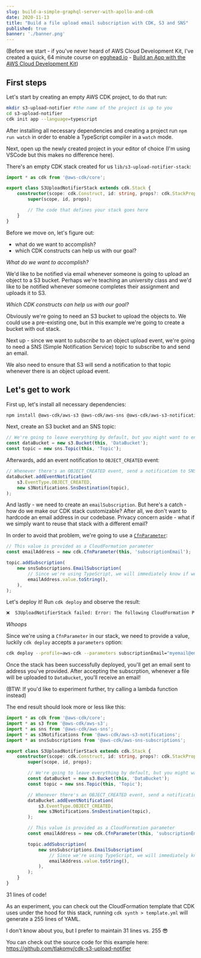 ```yaml
---
slug: build-a-simple-graphql-server-with-apollo-and-cdk
date: 2020-11-13
title: "Build a file upload email subscription with CDK, S3 and SNS"
published: true
banner: './banner.png'
---
```


(Before we start - if you've never heard of AWS Cloud Development Kit, I've created a quick, 64 minute course on [egghead.io](https://egghead.io/s/km6vr) - [Build an App with the AWS Cloud Development Kit](https://egghead.io/courses/build-an-app-with-the-aws-cloud-development-kit?af=6p5abz))

## First steps

Let's start by creating an empty AWS CDK project, to do that run:

```bash
mkdir s3-upload-notifier #the name of the project is up to you
cd s3-upload-notifier
cdk init app --language=typescript
```

After installing all necessary dependencies and creating a project run `npm run watch` in order to enable a TypeScript compiler in a `watch` mode.

Next, open up the newly created project in your editor of choice (I'm using VSCode but this makes no difference here).

There's an empty CDK stack created for us `lib/s3-upload-notifier-stack`:

```ts
import * as cdk from '@aws-cdk/core';

export class S3UploadNotifierStack extends cdk.Stack {
    constructor(scope: cdk.Construct, id: string, props?: cdk.StackProps) {
        super(scope, id, props);

        // The code that defines your stack goes here
    }
}
```

Before we move on, let's figure out:
- what do we want to accomplish?
- which CDK constructs can help us with our goal?

*What do we want to accomplish?*

We'd like to be notified via email whenever someone is going to upload an object to a S3 bucket. Perhaps we're teaching an university class and we'd like to be notified whenever someone completes their assignment and uploads it to S3.

*Which CDK constructs can help us with our goal?*

Obviously we're going to need an S3 bucket to upload the objects to. We could use a pre-existing one, but in this example we're going to create a bucket with out stack.

Next up - since we want to _subscribe_ to an object upload event, we're going to need a SNS (Simple Notification Service) topic to subscribe to and send an email.

We also need to ensure that S3 will send a notification to that topic whenever there is an object upload event.

## Let's get to work

First up, let's install all necessary dependencies:

```bash
npm install @aws-cdk/aws-s3 @aws-cdk/aws-sns @aws-cdk/aws-s3-notifications @aws-cdk/aws-sns-subscriptions
```

Next, create an S3 bucket and an SNS topic:

```ts
// We're going to leave everything by default, but you might want to enable versioning on the bucket
const dataBucket = new s3.Bucket(this, 'DataBucket');
const topic = new sns.Topic(this, 'Topic');
```

Afterwards, add an event notification to `OBJECT_CREATED` event:

```ts
// Whenever there's an OBJECT_CREATED event, send a notification to SNS topic
dataBucket.addEventNotification(
    s3.EventType.OBJECT_CREATED,
    new s3Notifications.SnsDestination(topic),
);
```

And lastly - we need to create an `emailSubscription`. But here's a catch - how do we make our CDK stack customizable? After all, we don't want to hardcode an email address in our codebase. Privacy concern aside - what if we simply want to reuse that stack with a different email?

In order to avoid that problem, we're going to use a [`CfnParameter`](https://docs.aws.amazon.com/cdk/api/latest/docs/@aws-cdk_aws-ssm.CfnParameter.html):

```ts
// This value is provided as a CloudFormation parameter
const emailAddress = new cdk.CfnParameter(this, 'subscriptionEmail');

topic.addSubscription(
    new snsSubscriptions.EmailSubscription(
        // Since we're using TypeScript, we will immediately know if we've forgot to convert the `value` to a `string`
        emailAddress.value.toString(),
    ),
);
```

Let's deploy it! Run `cdk deploy` and observe the result:

```bash
❌  S3UploadNotifierStack failed: Error: The following CloudFormation Parameters are missing a value: subscriptionEmail
```

*Whoops*

Since we're using a `CfnParameter` in our stack, we need to provide a value, luckily `cdk deploy` accepts a `parameters` option:

```bash
cdk deploy --profile=aws-cdk --parameters subscriptionEmail="myemail@email.com"
```

Once the stack has been successfully deployed, you'll get an email sent to address you've provided. After accepting the subscrption, whenever a file will be uploaded to `DataBucket`, you'll receive an email!

(BTW: If you'd like to experiment further, try calling a lambda function instead)

The end result should look more or less like this:

```ts
import * as cdk from '@aws-cdk/core';
import * as s3 from '@aws-cdk/aws-s3';
import * as sns from '@aws-cdk/aws-sns';
import * as s3Notifications from '@aws-cdk/aws-s3-notifications';
import * as snsSubscriptions from '@aws-cdk/aws-sns-subscriptions';

export class S3UploadNotifierStack extends cdk.Stack {
    constructor(scope: cdk.Construct, id: string, props?: cdk.StackProps) {
        super(scope, id, props);

        // We're going to leave everything by default, but you might want to enable versioning on the bucket
        const dataBucket = new s3.Bucket(this, 'DataBucket');
        const topic = new sns.Topic(this, 'Topic');

        // Whenever there's an OBJECT_CREATED event, send a notification to SNS topic
        dataBucket.addEventNotification(
            s3.EventType.OBJECT_CREATED,
            new s3Notifications.SnsDestination(topic),
        );

        // This value is provided as a CloudFormation parameter
        const emailAddress = new cdk.CfnParameter(this, 'subscriptionEmail');

        topic.addSubscription(
            new snsSubscriptions.EmailSubscription(
                // Since we're using TypeScript, we will immediately know if we've forgot to convert the `value` to a `string`
                emailAddress.value.toString(),
            ),
        );
    }
}
```

31 lines of code!

As an experiment, you can check out the CloudFormation template that CDK uses under the hood for this stack, running `cdk synth > template.yml` will generate a 255 lines of YAML.

I don't know about you, but I prefer to maintain 31 lines vs. 255 😎

You can check out the source code for this example here: https://github.com/tlakomy/cdk-s3-upload-notifier
